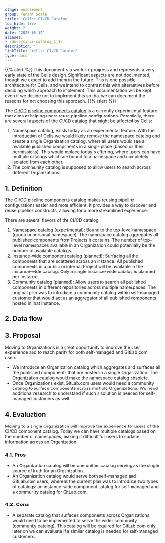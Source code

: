 ```yaml
---
stage: enablement
group: Tenant Scale
title: 'Cells: CI/CD Catalog'
toc_hide: true
weight: 2
date: '2025-06-12'
aliases:
- /docs/ci-cd-catalog_1_1/
description: ''
linkTitle: 'Cells: CI/CD Catalog'
type: docs
---
```


{{% alert %}}
This document is a work-in-progress and represents a very early state of the
Cells design. Significant aspects are not documented, though we expect to add
them in the future. This is one possible architecture for Cells, and we intend to
contrast this with alternatives before deciding which approach to implement.
This documentation will be kept even if we decide not to implement this so that
we can document the reasons for not choosing this approach.
{{% /alert %}}

The [CI/CD pipeline components catalog](../../ci_pipeline_components/index.md) is a currently experimental feature that aims at helping users reuse pipeline configurations.
Potentially, there are several aspects of the CI/CD catalog that might be affected by Cells:

1. Namespace catalog, exists today as an experimental feature. With the introduction of Cells we would likely remove the namespace catalog and create a single Organization catalog, where all users would see all available published components in a single place (based on their permissions). This would replace today's offering, where users can have multiple catalogs which are bound to a namespace and completely isolated from each other.
1. The community catalog is supposed to allow users to search across different Organizations.

## 1. Definition

The [CI/CD pipeline components catalog](../../ci_pipeline_components/index.md) makes reusing pipeline configurations easier and more efficient.
It provides a way to discover and reuse pipeline constructs, allowing for a more streamlined experience.

There are several flavors of the CI/CD catalog:

1. [Namespace catalog (experimental)](/handbook/engineering/architecture/design-documents/ci_pipeline_components/): Bound to the top-level namespace (group or personal namespace). The namespace catalog aggregates all published components from Projects it contains. The number of top-level namespaces available in an Organization could potentially be the number of available catalogs.
1. Instance-wide component catalog (planned): Surfacing all the components that are scattered across an instance. All published components in a public or internal Project will be available in the instance-wide catalog. Only a single instance-wide catalog is planned per instance.
1. Community catalog (planned): Allow users to search all published components in different repositories across multiple namespaces. The original plan was to introduce a community catalog within self-managed customer that would act as an aggregator of all published components hosted in that instance.

## 2. Data flow

## 3. Proposal

Moving to Organizations is a great opportunity to improve the user experience and to reach parity for both self-managed and GitLab.com users.

- We introduce an Organization catalog which aggregates and surfaces all the published components that are hosted in a single Organization. The Organization catalog would make the namespace catalog obsolete.
- Once Organizations exist, GitLab.com users would need a community catalog to surface components across multiple Organizations. We need additional research to understand if such a solution is needed for self-managed customers as well.

## 4. Evaluation

Moving to a single Organization will improve the experience for users of the CI/CD component catalog.
Today we can have multiple catalogs based on the number of namespaces, making it difficult for users to surface information across an Organization.

### 4.1. Pros

- An Organization catalog will be one unified catalog serving as the single source of truth for an Organization.
- An Organization catalog would serve both self-managed and GitLab.com users, whereas the current plan was to introduce two types of catalogs: an instance-wide component catalog for self-managed and a community catalog for GitLab.com.

### 4.2. Cons

- A separate catalog that surfaces components across Organizations would need to be implemented to serve the wider community (community catalog). This catalog will be required for GitLab.com only, later on we can evaluate if a similar catalog is needed for self-managed customers.
